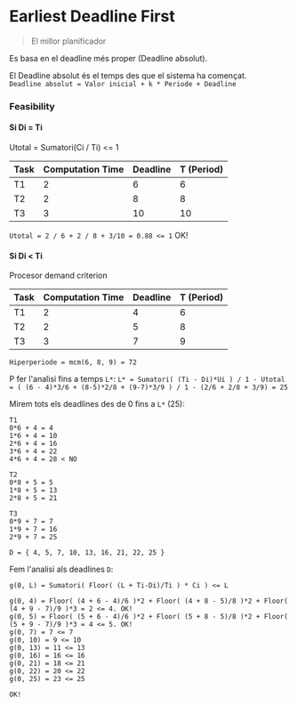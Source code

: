 # Earliest Deadline First

> El millor planificador

Es basa en el deadline més proper (Deadline absolut).  

El Deadline absolut és el temps des que el sistema ha començat.  
`Deadline absolut = Valor inicial + k * Periode + Deadline`

### Feasibility
#### Si Di = Ti
Utotal = Sumatori(Ci / Ti) <= 1

| Task | Computation Time | Deadline | T (Period) |
| ---- | ---------------- | -------- | ---------- |
| T1   | 2                | 6        | 6          | 
| T2   | 2                | 8        | 8          | 
| T3   | 3                | 10       | 10         | 

`Utotal = 2 / 6 + 2 / 8 + 3/10 = 0.88 <= 1` OK!

#### Si Di < Ti
Procesor demand criterion

| Task | Computation Time | Deadline | T (Period) |
| ---- | ---------------- | -------- | ---------- |
| T1   | 2                | 4        | 6          |
| T2   | 2                | 5        | 8          |
| T3   | 3                | 7        | 9          |

`Hiperperiode = mcm(6, 8, 9) = 72`

P fer l'analisi fins a temps `L*`:
`L* = Sumatori( (Ti - Di)*Ui ) / 1 - Utotal = ( (6 - 4)*3/6 + (8-5)*2/8 + (9-7)*3/9 ) / 1 - (2/6 + 2/8 + 3/9) = 25` 

Mirem tots els deadlines des de 0 fins a `L*` (25):
```
T1
0*6 + 4 = 4
1*6 + 4 = 10
2*6 + 4 = 16
3*6 + 4 = 22
4*6 + 4 = 28 < NO

T2
0*8 + 5 = 5
1*8 + 5 = 13
2*8 + 5 = 21

T3
0*9 + 7 = 7
1*9 + 7 = 16
2*9 + 7 = 25

D = { 4, 5, 7, 10, 13, 16, 21, 22, 25 }
```

Fem l'analisi als deadlines `D`:

```
g(0, L) = Sumatori( Floor( (L + Ti-Di)/Ti ) * Ci ) <= L

g(0, 4) = Floor( (4 + 6 - 4)/6 )*2 + Floor( (4 + 8 - 5)/8 )*2 + Floor( (4 + 9 - 7)/9 )*3 = 2 <= 4. OK!
g(0, 5) = Floor( (5 + 6 - 4)/6 )*2 + Floor( (5 + 8 - 5)/8 )*2 + Floor( (5 + 9 - 7)/9 )*3 = 4 <= 5. OK!
g(0, 7) = 7 <= 7
g(0, 10) = 9 <= 10
g(0, 13) = 11 <= 13
g(0, 16) = 16 <= 16
g(0, 21) = 18 <= 21
g(0, 22) = 20 <= 22
g(0, 25) = 23 <= 25

OK! 
```